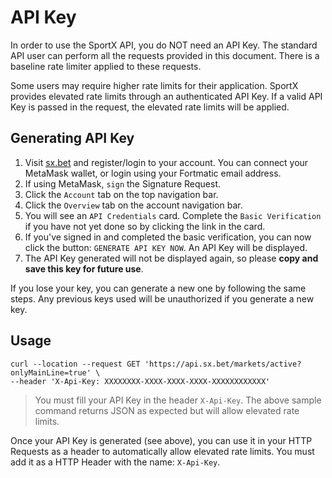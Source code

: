 # API Key

In order to use the SportX API, you do NOT need an API Key. The standard API user can perform all the requests provided in this document. There is a baseline rate limiter applied to these requests.

Some users may require higher rate limits for their application. SportX provides elevated rate limits through an authenticated API Key. If a valid API Key is passed in the request, the elevated rate limits will be applied.

## Generating API Key

1. Visit <a href='https://sx.bet'>sx.bet</a> and register/login to your account. You can connect your MetaMask wallet, or login using your Fortmatic email address.
2. If using MetaMask, `sign` the Signature Request.
3. Click the `Account` tab on the top navigation bar.
4. Click the `Overview` tab on the account navigation bar.
5. You will see an `API Credentials` card. Complete the `Basic Verification` if you have not yet done so by clicking the link in the card.
6. If you've signed in and completed the basic verification, you can now click the button: `GENERATE API KEY NOW`. An API Key will be displayed.
7. The API Key generated will not be displayed again, so please <b>copy and save this key for future use</b>.

<aside class="notice">
If you lose your key, you can generate a new one by following the same steps. Any previous keys used will be unauthorized if you generate a new key.
</aside>

## Usage

```shell
curl --location --request GET 'https://api.sx.bet/markets/active?onlyMainLine=true' \
--header 'X-Api-Key: XXXXXXXX-XXXX-XXXX-XXXX-XXXXXXXXXXXX'
```

> You must fill your API Key in the header `X-Api-Key`. The above sample command returns JSON as expected but will allow elevated rate limits.

Once your API Key is generated (see above), you can use it in your HTTP Requests as a header to automatically allow elevated rate limits. You must add it as a HTTP Header with the name: `X-Api-Key`.
